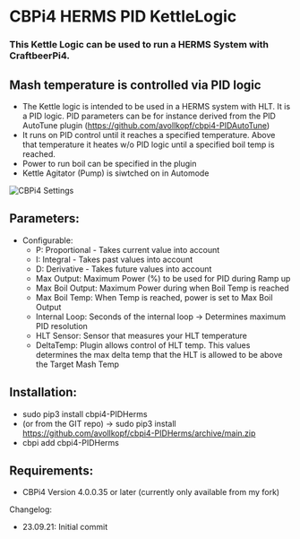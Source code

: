 # CBPi4 HERMS PID KettleLogic 

### This Kettle Logic can be used to run a HERMS System with CraftbeerPi4. 

## Mash temperature is controlled via PID logic
- The Kettle logic is intended to be used in a HERMS system with HLT. It is a PID logic. PID parameters can be for instance derived from the PID AutoTune plugin (https://github.com/avollkopf/cbpi4-PIDAutoTune)
- It runs on PID control until it reaches a specified temperature. Above that temperature it heates w/o PID logic until a specified boil temp is reached.
- Power to run boil can be specified in the plugin
- Kettle Agitator (Pump) is siwtched on in Automode

![CBPi4 Settings](https://github.com/avollkopf/cbpi4-PIDHerms/blob/main/Settings.png?raw=true)

## Parameters:
- Configurable:
	- P: Proportional - Takes current value into account
	- I: Integral - Takes past values into account
	- D: Derivative - Takes future values into account
	- Max Output: Maximum Power (%) to be used for PID during Ramp up
	- Max Boil Output: Maximum Power during when Boil Temp is reached
	- Max Boil Temp: When Temp is reached,  power is set to Max Boil Output
	- Internal Loop: Seconds of the internal loop -> Determines maximum PID resolution
	- HLT Sensor: Sensor that measures your HLT temperature
	- DeltaTemp: Plugin allows control of HLT temp. This values determines the max delta temp that the HLT is allowed to be above the Target Mash Temp 

## Installation:
- sudo pip3 install cbpi4-PIDHerms 
- (or from the GIT repo) -> sudo pip3 install https://github.com/avollkopf/cbpi4-PIDHerms/archive/main.zip
- cbpi add cbpi4-PIDHerms 

## Requirements:
- CBPi4 Version 4.0.0.35 or later (currently only available from my fork)

Changelog:

- 23.09.21: Initial commit
